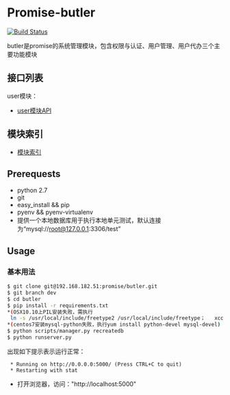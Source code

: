 # Promise-butler
[![Build Status](http://192.168.181.1:8080/jenkins/buildStatus/icon?job=promise-butler/dev)](http://192.168.181.1:8080/jenkins/job/promise-butler/job/dev/)

butler是promise的系统管理模块，包含权限与认证、用户管理、用户代办三个主要功能模块

## 接口列表

user模块：
* [user模块API]() 


## 模块索引
* [模块索引](http://192.168.182.52:8081/butler/)

## Prerequests

* python 2.7
* git
* easy_install && pip
* pyenv && pyenv-virtualenv
* 提供一个本地数据库用于执行本地单元测试，默认连接为“mysql://root@127.0.0.1:3306/test”

## Usage

### 基本用法

```bash
$ git clone git@192.168.182.51:promise/butler.git
$ git branch dev
$ cd butler
$ pip install -r requirements.txt
*(OSX10.10上PIL安装失败，需执行
 ln -s /usr/local/include/freetype2 /usr/local/include/freetype；   xcode-select --install)
*(centos7安装mysql-python失败，执行yum install python-devel mysql-devel)
$ python scripts/manager.py recreatedb
$ python runserver.py
```
出现如下提示表示运行正常：

```
 * Running on http://0.0.0.0:5000/ (Press CTRL+C to quit)
 * Restarting with stat
```

* 打开浏览器，访问："http://localhost:5000"
